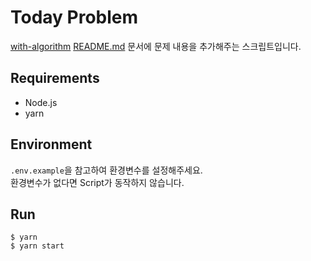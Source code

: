 # Today Problem
[with-algorithm](https://github.com/kangjae4real/with-algorithm) [README.md](https://github.com/kangjae4real/with-algorithm/blob/master/README.md) 문서에 문제 내용을 추가해주는 스크립트입니다. <br />

## Requirements
- Node.js
- yarn

## Environment
`.env.example`을 참고하여 환경변수를 설정해주세요. <br />
환경변수가 없다면 Script가 동작하지 않습니다.

## Run
```shell
$ yarn
$ yarn start
```
